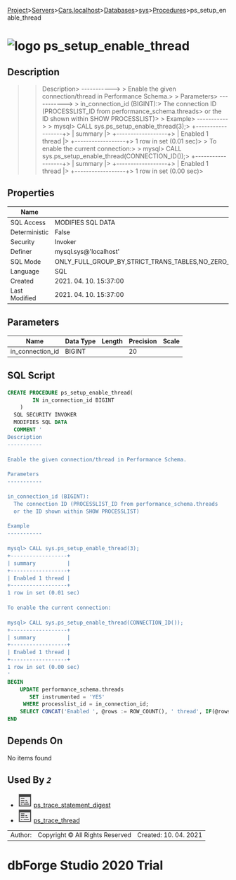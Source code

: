 [Project](../../../../../startpage.md)>[Servers](../../../../Servers.md)>[Cars.localhost](../../../Cars.localhost.md)>[Databases](../../Databases.md)>[sys](../sys.md)>[Procedures](Procedures.md)>ps_setup_enable_thread


# ![logo](../../../../../Images/procedure64.svg) ps_setup_enable_thread

## <a name="#Description"></a>Description
> > Description> -----------> > Enable the given connection/thread in Performance Schema.> > Parameters> -----------> > in_connection_id (BIGINT):>   The connection ID (PROCESSLIST_ID from performance_schema.threads>   or the ID shown within SHOW PROCESSLIST)> > Example> -----------> > mysql> CALL sys.ps_setup_enable_thread(3);> +------------------+> | summary          |> +------------------+> | Enabled 1 thread |> +------------------+> 1 row in set (0.01 sec)> > To enable the current connection:> > mysql> CALL sys.ps_setup_enable_thread(CONNECTION_ID());> +------------------+> | summary          |> +------------------+> | Enabled 1 thread |> +------------------+> 1 row in set (0.00 sec)> 
## <a name="#Properties"></a>Properties
|Name|Value|
|---|---|
|SQL Access|MODIFIES SQL DATA|
|Deterministic|False|
|Security|Invoker|
|Definer|mysql.sys@'localhost'|
|SQL Mode|ONLY_FULL_GROUP_BY,STRICT_TRANS_TABLES,NO_ZERO_IN_DATE,NO_ZERO_DATE,ERROR_FOR_DIVISION_BY_ZERO,NO_ENGINE_SUBSTITUTION|
|Language|SQL|
|Created|2021. 04. 10. 15:37:00|
|Last Modified|2021. 04. 10. 15:37:00|


## <a name="#Parameters"></a>Parameters
|Name|Data Type|Length|Precision|Scale|
|---|---|---|---|---|
|in_connection_id|BIGINT||20||

## <a name="#SqlScript"></a>SQL Script
```SQL
CREATE PROCEDURE ps_setup_enable_thread(
        IN in_connection_id BIGINT
    )
  SQL SECURITY INVOKER
  MODIFIES SQL DATA
  COMMENT '
Description
-----------

Enable the given connection/thread in Performance Schema.

Parameters
-----------

in_connection_id (BIGINT):
  The connection ID (PROCESSLIST_ID from performance_schema.threads
  or the ID shown within SHOW PROCESSLIST)

Example
-----------

mysql> CALL sys.ps_setup_enable_thread(3);
+------------------+
| summary          |
+------------------+
| Enabled 1 thread |
+------------------+
1 row in set (0.01 sec)

To enable the current connection:

mysql> CALL sys.ps_setup_enable_thread(CONNECTION_ID());
+------------------+
| summary          |
+------------------+
| Enabled 1 thread |
+------------------+
1 row in set (0.00 sec)
'
BEGIN
    UPDATE performance_schema.threads
       SET instrumented = 'YES'
     WHERE processlist_id = in_connection_id;
    SELECT CONCAT('Enabled ', @rows := ROW_COUNT(), ' thread', IF(@rows != 1, 's', '')) AS summary;
END
```

## <a name="#DependsOn"></a>Depends On
No items found

## <a name="#UsedBy"></a>Used By _`2`_
- ![Procedure](../../../../../Images/procedure.svg) [ps_trace_statement_digest](ps_trace_statement_digest.md)
- ![Procedure](../../../../../Images/procedure.svg) [ps_trace_thread](ps_trace_thread.md)


||||
|---|---|---|
|Author: |Copyright © All Rights Reserved|Created: 10. 04. 2021|
# dbForge Studio 2020 Trial